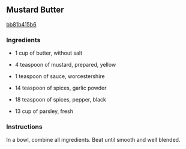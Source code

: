## Mustard Butter

[bb81b415b6](http://www.food.com/recipe/mustard-butter-243499)

### Ingredients

 - 1 cup of butter, without salt

 - 4 teaspoon of mustard, prepared, yellow

 - 1 teaspoon of sauce, worcestershire

 - 14 teaspoon of spices, garlic powder

 - 18 teaspoon of spices, pepper, black

 - 13 cup of parsley, fresh

### Instructions

In a bowl, combine all ingredients. Beat until smooth and well blended.